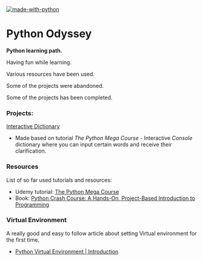 [![made-with-python](https://img.shields.io/badge/Made%20with-Python-1f425f.svg)](https://www.python.org/)

# Python Odyssey

**Python learning path.**

Having fun while learning.

Various resources have been used.

Some of the projects were abandoned.

Some of the projects has been completed.


### Projects:
[Interactive Dictionary](https://github.com/matijasain/PythonOdyssey/tree/master/InteractiveDictionary)
* Made based on tutorial *The Python Mega Course* - Interactive *Console* dictionary where you can input certain words and receive their clarification.



### Resources

List of so far used tutorials and resources:
* Udemy tutorial: [The Python Mega Course](https://www.udemy.com/the-python-mega-course/)
* Book: [Python Crash Course: A Hands-On, Project-Based Introduction to Programming](https://www.amazon.com/Python-Crash-Course-Hands-Project-Based/dp/1593276036)


### Virtual Environment

A really good and easy to follow article about setting Virtual environment for the first time. 
* [Python Virtual Environment | Introduction](https://www.geeksforgeeks.org/python-virtual-environment/)
